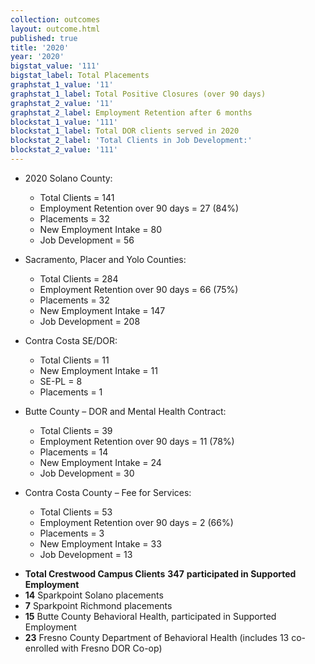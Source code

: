 ```yaml
---
collection: outcomes
layout: outcome.html
published: true
title: '2020'
year: '2020'
bigstat_value: '111'
bigstat_label: Total Placements
graphstat_1_value: '11'
graphstat_1_label: Total Positive Closures (over 90 days)
graphstat_2_value: '11'
graphstat_2_label: Employment Retention after 6 months
blockstat_1_value: '111'
blockstat_1_label: Total DOR clients served in 2020
blockstat_2_label: 'Total Clients in Job Development:'
blockstat_2_value: '111'
---
```

* 2020 Solano County:
  - Total Clients = 141
  - Employment Retention over 90 days = 27 (84%)
  - Placements = 32
  - New Employment Intake = 80
  - Job Development = 56

* Sacramento, Placer and Yolo Counties:
  - Total Clients = 284
  - Employment Retention over 90 days = 66 (75%)
  - Placements = 32
  - New Employment Intake = 147
  - Job Development = 208

* Contra Costa SE/DOR:
  - Total Clients = 11
  - New Employment Intake = 11
  - SE-PL = 8
  - Placements = 1

* Butte County – DOR and Mental Health Contract:
  - Total Clients = 39
  - Employment Retention over 90 days = 11 (78%)
  - Placements = 14
  - New Employment Intake = 24
  - Job Development = 30

* Contra Costa County – Fee for Services:
  - Total Clients = 53
  - Employment Retention over 90 days = 2 (66%)
  - Placements = 3
  - New Employment Intake = 33
  - Job Development = 13


- **Total Crestwood Campus Clients** **347** **participated in Supported Employment**
- **14** Sparkpoint Solano placements
- **7** Sparkpoint Richmond placements
- **15** Butte County Behavioral Health, participated in Supported Employment
- **23** Fresno County Department of Behavioral Health (includes 13 co-enrolled with Fresno DOR Co-op)
